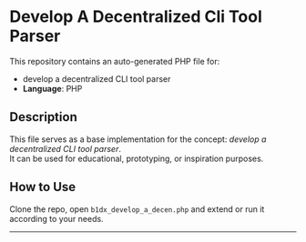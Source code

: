 # Develop A Decentralized Cli Tool Parser

This repository contains an auto-generated PHP file for:

- develop a decentralized CLI tool parser
- **Language**: PHP

## Description

This file serves as a base implementation for the concept: *develop a decentralized CLI tool parser*.  
It can be used for educational, prototyping, or inspiration purposes.

## How to Use

Clone the repo, open `b1dx_develop_a_decen.php` and extend or run it according to your needs.

---


